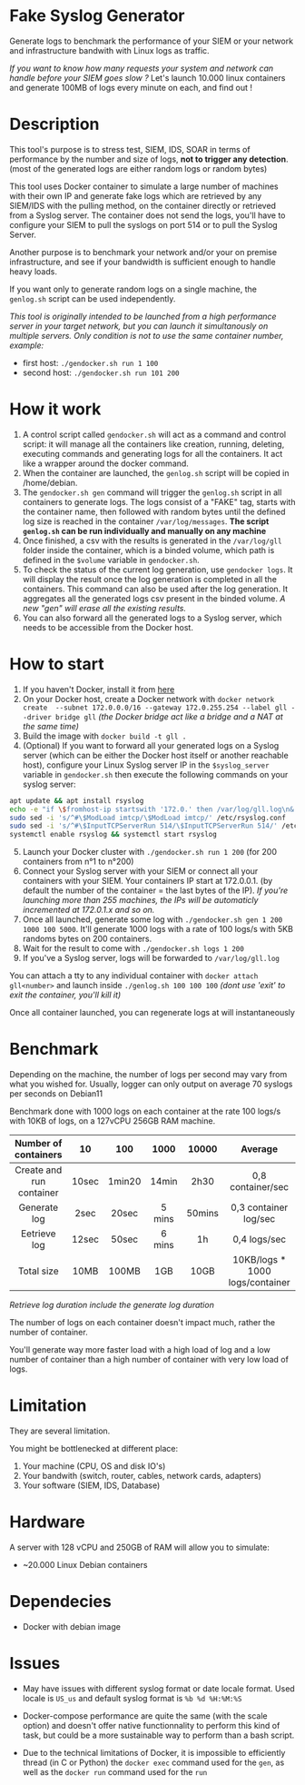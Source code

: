 # Fake Syslog Generator

Generate logs to benchmark the performance of your SIEM or your network and infrastructure bandwith with Linux logs as traffic.

*If you want to know how many requests your system and network can handle before your SIEM goes slow ?* Let's launch 10.000 linux containers and generate 100MB of logs every minute on each, and find out !

# Description

This tool's purpose is to stress test, SIEM, IDS, SOAR in terms of performance by the number and size of logs, __not to trigger any detection__. (most of the generated logs are either random logs or random bytes)

This tool uses Docker container to simulate a large number of machines with their own IP and generate fake logs which are retrieved by any SIEM/IDS with the pulling method, on the container directly or retrieved from a Syslog server.
The container does not send the logs, you'll have to configure your SIEM to pull the syslogs on port 514 or to pull the Syslog Server.

Another purpose is to benchmark your network and/or your on premise infrastructure, and see if your bandwidth is sufficient enough to handle heavy loads.

If you want only to generate random logs on a single machine, the `genlog.sh` script can be used independently.

*This tool is originally intended to be launched from a high performance server in your target network, but you can launch it simultanously on multiple servers. Only condition is not to use the same container number, example:*
- first host: `./gendocker.sh run 1 100`
- second host: `./gendocker.sh run 101 200`

# How it work

1. A control script called `gendocker.sh` will act as a command and control script: it will manage all the containers like creation, running, deleting, executing commands and generating logs for all the containers. It act like a wrapper around the docker command.
2. When the container are launched, the `genlog.sh` script will be copied in /home/debian. 
3. The `gendocker.sh gen` command will trigger the `genlog.sh` script in all containers to generate logs. The logs consist of a "FAKE" tag, starts with the container name, then followed with random bytes until the defined log size is reached in the container `/var/log/messages`. **The script `genlog.sh` can be run individually and manually on any machine**
4. Once finished, a csv with the results is generated in the `/var/log/gll` folder inside the container, which is a binded volume, which path is defined in the `$volume` variable in `gendocker.sh`.
4. To check the status of the current log generation, use `gendocker logs`. It will display the result once the log generation is completed in all the containers. This command can also be used after the log generation. It aggregates all the generated logs csv present in the binded volume. *A new "gen" will erase all the existing results.*
5. You can also forward all the generated logs to a Syslog server, which needs to be accessible from the Docker host.

# How to start

1. If you haven't Docker, install it from [here](https://docs.docker.com/engine/install/debian/)
2. On your Docker host, create a Docker network with `docker network create  --subnet 172.0.0.0/16 --gateway 172.0.255.254 --label gll --driver bridge gll` *(the Docker bridge act like a bridge and a NAT at the same time)*
3. Build the image with `docker build -t gll .`
4. (Optional) If you want to forward all your generated logs on a Syslog server (which can be either the Docker host itself or another reachable host), configure your Linux Syslog server IP in the `$syslog_server` variable in `gendocker.sh` then execute the following commands on your syslog server:
```bash
apt update && apt install rsyslog
echo -e "if \$fromhost-ip startswith '172.0.' then /var/log/gll.log\n& stop" > /etc/rsyslog.d/01-gll.conf
sudo sed -i 's/^#\$ModLoad imtcp/\$ModLoad imtcp/' /etc/rsyslog.conf
sudo sed -i 's/^#\$InputTCPServerRun 514/\$InputTCPServerRun 514/' /etc/rsyslog.conf
systemctl enable rsyslog && systemctl start rsyslog
```
5. Launch your Docker cluster with `./gendocker.sh run 1 200` (for 200 containers from n°1 to n°200)
6. Connect your Syslog server with your SIEM or connect all your containers with your SIEM. Your containers IP start at 172.0.0.1. (by default the number of the container = the last bytes of the IP). *If you're launching more than 255 machines, the IPs will be automaticly incremented at 172.0.1.x and so on.*
7. Once all launched, generate some log with `./gendocker.sh gen 1 200 1000 100 5000`. It'll generate 1000 logs with a rate of 100 logs/s with 5KB randoms bytes on 200 containers.
8. Wait for the result to come with `./gendocker.sh logs 1 200`
9. If you've a Syslog server, logs will be forwarded to `/var/log/gll.log`


You can attach a tty to any individual container with `docker attach gll<number>` and launch inside `./genlog.sh 100 100 100` *(dont use 'exit' to exit the container, you'll kill it)*

Once all container launched, you can regenerate logs at will instantaneously

# Benchmark

Depending on the machine, the number of logs per second may vary from what you wished for. Usually, logger can only output on average 70 syslogs per seconds on Debian11

Benchmark done with 1000 logs on each container at the rate 100 logs/s with 10KB of logs, on a 127vCPU 256GB RAM machine.

| Number of containers | 10 | 100 | 1000 | 10000 | Average |
| :-: | :-: | :-: | :-: | :-: | :-: |
| Create and run container | 10sec | 1min20 | 14min | 2h30 | 0,8 container/sec |
| Generate log | 2sec | 20sec | 5 mins | 50mins | 0,3 container log/sec |
| Eetrieve log | 12sec | 50sec | 6 mins | 1h | 0,4 logs/sec |
| Total size | 10MB | 100MB | 1GB | 10GB | 10KB/logs * 1000 logs/container |

*Retrieve log duration include the generate log duration*

The number of logs on each container doesn't impact much, rather the number of container.

You'll generate way more faster load with a high load of log and a low number of container than a high number of container with very low load of logs.

# Limitation

They are several limitation.

You might be bottlenecked at different place:
1. Your machine (CPU, OS and disk IO's)
2. Your bandwith (switch, router, cables, network cards, adapters)
3. Your software (SIEM, IDS, Database)

# Hardware

A server with 128 vCPU and 250GB of RAM will allow you to simulate:
- ~20.000 Linux Debian containers

# Dependecies

- Docker with debian image

# Issues

* May have issues with different syslog format or date locale format.
Used locale is `US_us` and default syslog format is `%b %d %H:%M:%S`

* Docker-compose performance are quite the same (with the scale option) and doesn't offer native functionnality to perform this kind of task, but could be a more sustainable way to perform than a bash script.

* Due to the technical limitations of Docker, it is impossible to efficiently thread (in C or Python) the `docker exec` command used for the `gen`, as well as the `docker run` command used for the `run`